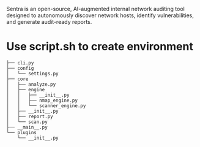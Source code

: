 
Sentra is an open-source, AI-augmented internal network auditing tool designed to autonomously discover network hosts, identify vulnerabilities, and generate audit-ready reports. 

# Use script.sh to create environment

```sentra/
├── cli.py
├── config
│   └── settings.py
├── core
│   ├── analyze.py
│   ├── engine
│   │   ├── __init__.py
│   │   ├── nmap_engine.py
│   │   └── scanner_engine.py
│   ├── __init__.py
│   ├── report.py
│   └── scan.py
├── __main__.py
└── plugins
    └── __init__.py
```